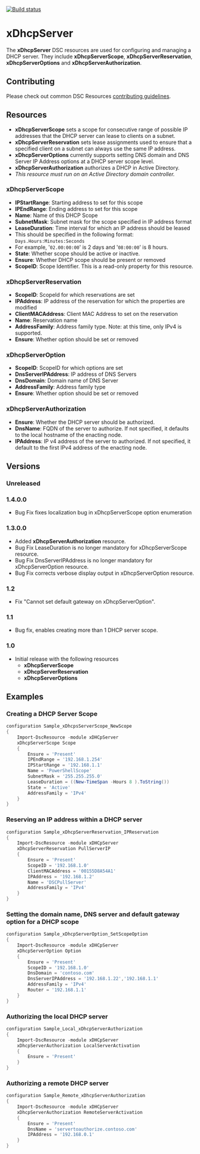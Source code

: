 [![Build status](https://ci.appveyor.com/api/projects/status/uan12tf7tfxhg7m5/branch/master?svg=true)](https://ci.appveyor.com/project/PowerShell/xdhcpserver/branch/master)

# xDhcpServer

The **xDhcpServer** DSC resources are used for configuring and managing a DHCP server. They include **xDhcpServerScope**, **xDhcpServerReservation**, **xDhcpServerOptions** and **xDhcpServerAuthorization**. 

## Contributing
Please check out common DSC Resources [contributing guidelines](https://github.com/PowerShell/DscResource.Kit/blob/master/CONTRIBUTING.md).


## Resources

* **xDhcpServerScope** sets a scope for consecutive range of possible IP addresses that the DHCP server can lease to clients on a subnet.
* **xDhcpServerReservation** sets lease assignments used to ensure that a specified client on a subnet can always use the same IP address.
* **xDhcpServerOptions** currently supports setting DNS domain and DNS Server IP Address options at a DHCP server scope level.
* **xDhcpServerAuthorization** authorizes a DHCP in Active Directory.
 * *This resource must run on an Active Directory domain controller.*

### xDhcpServerScope

* **IPStartRange**: Starting address to set for this scope
* **IPEndRange**: Ending address to set for this scope
* **Name**: Name of this DHCP Scope
* **SubnetMask**: Subnet mask for the scope specified in IP address format
* **LeaseDuration**: Time interval for which an IP address should be leased
 * This should be specified in the following format: `Days.Hours:Minutes:Seconds`
 * For example, '`02.00:00:00`' is 2 days and '`08:00:00`' is 8 hours.
* **State**: Whether scope should be active or inactive.
* **Ensure**: Whether DHCP scope should be present or removed
* **ScopeID**: Scope Identifier. This is a read-only property for this resource.

### xDhcpServerReservation

* **ScopeID**: ScopeId for which reservations are set
* **IPAddress**: IP address of the reservation for which the properties are modified
* **ClientMACAddress**: Client MAC Address to set on the reservation
* **Name**: Reservation name
* **AddressFamily**: Address family type. Note: at this time, only IPv4 is supported.
* **Ensure**: Whether option should be set or removed

### xDhcpServerOption

* **ScopeID**: ScopeID for which options are set
* **DnsServerIPAddress**: IP address of DNS Servers
* **DnsDomain**: Domain name of DNS Server
* **AddressFamily**: Address family type
* **Ensure**: Whether option should be set or removed

### xDhcpServerAuthorization

* **Ensure**: Whether the DHCP server should be authorized.
* **DnsName**: FQDN of the server to authorize. If not specified, it defaults to the local hostname of the enacting node.
* **IPAddress**: IP v4 address of the server to authorized. If not specified, it default to the first IPv4 address of the enacting node.

## Versions

### Unreleased

### 1.4.0.0

* Bug Fix fixes localization bug in xDhcpServerScope option enumeration

### 1.3.0.0

* Added **xDhcpServerAuthorization** resource.
* Bug Fix LeaseDuration is no longer mandatory for xDhcpServerScope resource.
* Bug Fix DnsServerIPAddress is no longer mandatory for xDhcpServerOption resource. 
* Bug Fix corrects verbose display output in xDhcpServerOption resource.

### 1.2

* Fix "Cannot set default gateway on xDhcpServerOption".

### 1.1

* Bug fix, enables creating more than 1 DHCP server scope.

### 1.0

* Initial release with the following resources 
    * **xDhcpServerScope**
    * **xDhcpServerReservation**
    * **xDhcpServerOptions**

## Examples

### Creating a DHCP Server Scope

```powershell
configuration Sample_xDhcpsServerScope_NewScope
{
    Import-DscResource -module xDHCpServer
    xDhcpServerScope Scope
    {
        Ensure = 'Present'
        IPEndRange = '192.168.1.254'
        IPStartRange = '192.168.1.1'
        Name = 'PowerShellScope'
        SubnetMask = '255.255.255.0'
        LeaseDuration = ((New-TimeSpan -Hours 8 ).ToString())
        State = 'Active'
        AddressFamily = 'IPv4'
    }
}
```

### Reserving an IP address within a DHCP server

```powershell
configuration Sample_xDhcpServerReservation_IPReservation
{
    Import-DscResource -module xDHCpServer
    xDhcpServerReservation PullServerIP
    {
        Ensure = 'Present'
        ScopeID = '192.168.1.0'
        ClientMACAddress = '00155D8A54A1'
        IPAddress = '192.168.1.2'
        Name = 'DSCPullServer'
        AddressFamily = 'IPv4'
    }
}
```

### Setting the domain name, DNS server and default gateway option for a DHCP scope

```powershell
configuration Sample_xDhcpServerOption_SetScopeOption
{
    Import-DscResource -module xDHCpServer
    xDhcpServerOption Option
    {
        Ensure = 'Present'
        ScopeID = '192.168.1.0'
        DnsDomain = 'contoso.com'
        DnsServerIPAddress = '192.168.1.22','192.168.1.1'
        AddressFamily = 'IPv4'
        Router = '192.168.1.1'
    }
}
```

### Authorizing the local DHCP server

```powershell
configuration Sample_Local_xDhcpServerAuthorization
{
    Import-DscResource -module xDHCpServer
    xDhcpServerAuthorization LocalServerActivation
    {
        Ensure = 'Present'
    }
}
```

### Authorizing a remote DHCP server

```powershell
configuration Sample_Remote_xDhcpServerAuthorization
{
    Import-DscResource -module xDHCpServer
    xDhcpServerAuthorization RemoteServerActivation
    {
        Ensure = 'Present'
        DnsName = 'servertoauthorize.contoso.com'
        IPAddress = '192.168.0.1'
    }
}
```
